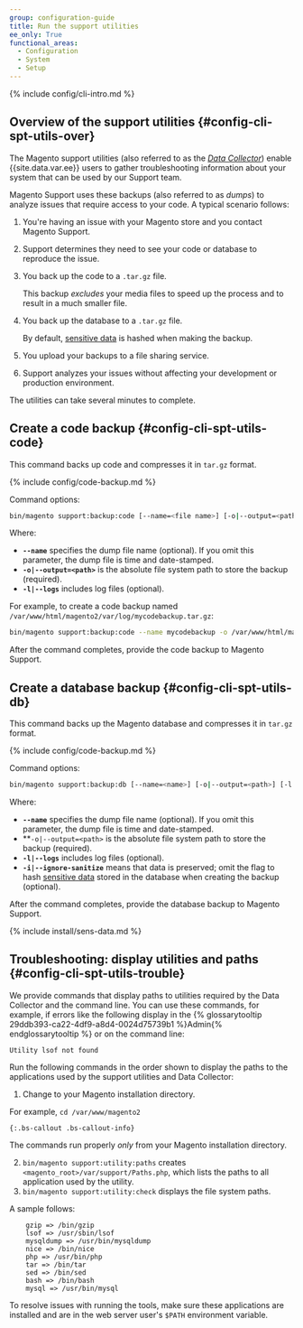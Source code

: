 ```yaml
---
group: configuration-guide
title: Run the support utilities
ee_only: True
functional_areas:
  - Configuration
  - System
  - Setup
---
```


{% include config/cli-intro.md %}

## Overview of the support utilities {#config-cli-spt-utils-over}

The Magento support utilities (also referred to as the [*Data Collector*](http://docs.magento.com/m2/ee/user_guide/system/support-data-collector.html)) enable {{site.data.var.ee}} users to gather troubleshooting information about your system that can be used by our Support team.

Magento Support uses these backups (also referred to as *dumps*) to analyze issues that require access to your code. A typical scenario follows:

1.  You're having an issue with your Magento store and you contact Magento Support.
2.  Support determines they need to see your code or database to reproduce the issue.
3.  You back up the code to a `.tar.gz` file.

	This backup *excludes* your media files to speed up the process and to result in a much smaller file.
4.  You back up the database to a `.tar.gz` file.

	By default, [sensitive data](#sens-data) is hashed when making the backup.
5.  You upload your backups to a file sharing service.
6.  Support analyzes your issues without affecting your development or production environment.

The utilities can take several minutes to complete.

## Create a code backup {#config-cli-spt-utils-code}

This command backs up code and compresses it in `tar.gz` format.

{% include config/code-backup.md %}

Command options:

```bash
bin/magento support:backup:code [--name=<file name>] [-o|--output=<path>] [-l|--logs]
```

Where:

-   **`--name`** specifies the dump file name (optional). If you omit this parameter, the dump file is time and date-stamped.
-   **`-o|--output=<path>`** is the absolute file system path to store the backup (required).
-   **`-l|--logs`** includes log files (optional).

For example, to create a code backup named `/var/www/html/magento2/var/log/mycodebackup.tar.gz`:

```bash
bin/magento support:backup:code --name mycodebackup -o /var/www/html/magento2/var/log
```

After the command completes, provide the code backup to Magento Support.

## Create a database backup {#config-cli-spt-utils-db}

This command backs up the Magento database and compresses it in `tar.gz` format.

{% include config/code-backup.md %}

Command options:

```bash
bin/magento support:backup:db [--name=<name>] [-o|--output=<path>] [-l|--logs] [-i|--ignore-sanitize]
```

Where:

-   **`--name`** specifies the dump file name (optional). If you omit this parameter, the dump file is time and date-stamped.
-   **`-o|--output=<path>` is the absolute file system path to store the backup (required).
-   **`-l|--logs`** includes log files (optional).
-   **`-i|--ignore-sanitize`** means that data is preserved; omit the flag to hash [sensitive data](#sens-data) stored in the database when creating the backup (optional).

After the command completes, provide the database backup to Magento Support.

{% include install/sens-data.md %}

## Troubleshooting: display utilities and paths {#config-cli-spt-utils-trouble}

We provide commands that display paths to utilities required by the Data Collector and the command line. You can use these commands, for example, if errors like the following display in the {% glossarytooltip 29ddb393-ca22-4df9-a8d4-0024d75739b1 %}Admin{% endglossarytooltip %} or on the command line:

```terminal
Utility lsof not found
```

Run the following commands in the order shown to display the paths to the applications used by the support utilities and Data Collector:

1.  Change to your Magento installation directory.

  For example, `cd /var/www/magento2`

	{:.bs-callout .bs-callout-info}
  The commands run properly _only_ from your Magento installation directory.

2.  `bin/magento support:utility:paths` creates `<magento_root>/var/support/Paths.php`, which lists the paths to all application used by the utility.
3.  `bin/magento support:utility:check` displays the file system paths.

A sample follows:

```terminal
	gzip => /bin/gzip
	lsof => /usr/sbin/lsof
	mysqldump => /usr/bin/mysqldump
	nice => /bin/nice
	php => /usr/bin/php
	tar => /bin/tar
	sed => /bin/sed
	bash => /bin/bash
	mysql => /usr/bin/mysql
```

To resolve issues with running the tools, make sure these applications are installed and are in the web server user's `$PATH` environment variable.
